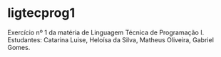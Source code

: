 # ligtecprog1
Exercício nº 1 da matéria de Linguagem Técnica de Programação I.
Estudantes: Catarina Luise, Heloísa da Silva, Matheus Oliveira, Gabriel Gomes.
